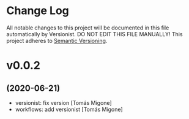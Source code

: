 # Change Log

All notable changes to this project will be documented in this file
automatically by Versionist. DO NOT EDIT THIS FILE MANUALLY!
This project adheres to [Semantic Versioning](http://semver.org/).

# v0.0.2
## (2020-06-21)

* versionist: fix version [Tomás Migone]
* workflows: add versionist [Tomás Migone]
